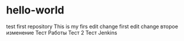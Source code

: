 # hello-world
test first repository
This is my firs edit change
first edit change
второе изменение
Тест Работы
Тест 2
Тест Jenkins